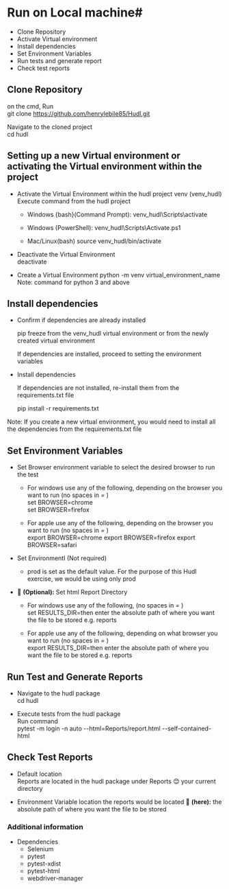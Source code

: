 # Run on Local machine#
- Clone Repository  
- Activate Virtual environment  
- Install dependencies  
- Set Environment Variables
- Run tests and generate report 
- Check test reports  

## Clone Repository
on the cmd, Run   
git clone https://github.com/henrylebile85/Hudl.git  

Navigate to the cloned project   
cd hudl  

## Setting up a new Virtual environment or activating the Virtual environment within the project
- Activate the Virtual Environment within the hudl project venv (venv_hudl) 
  Execute command from the hudl project   

  - Windows {bash}(Command Prompt): 
    venv_hudl\Scripts\activate  

  - Windows (PowerShell): 
    venv_hudl\Scripts\Activate.ps1  

  - Mac/Linux(bash) 
    source venv_hudl/bin/activate    

- Deactivate the Virtual Environment   
  deactivate 

- Create a Virtual Environment 
  python -m venv virtual_environment_name 
  Note: command for python 3 and above 


## Install dependencies  
- Confirm if dependencies are already installed   

  pip freeze from the venv_hudl virtual environment or from the newly created virtual environment   
  
  If dependencies are installed, proceed to setting the environment variables  

- Install dependencies 

  If dependencies are not installed, re-install them from the requirements.txt file   

  pip install -r requirements.txt   

Note: If you create a new virtual environment, you would need to install all the dependencies from the 
requirements.txt file 

## Set Environment Variables
- Set Browser environment variable to select the desired browser to run the test 
  - For windows use any of the following, depending on the browser you want to run (no spaces in *=* )   
    set BROWSER=chrome  
    set BROWSER=firefox   

  - For apple use any of the following, depending on the browser you want to run (no spaces in *=* )   
    export BROWSER=chrome
    export BROWSER=firefox
    export BROWSER=safari   

- Set EnvironmentI (Not required)
  - prod is set as the default value. 
    For the purpose of this Hudl exercise, we would be using only prod  

- 📌 **(Optional):** Set html Report Directory 
  - For windows use any of the following, (no spaces in *=* )   
    set RESULTS_DIR=then enter the absolute path of where you want the file to be stored e.g. reports   

  - For apple use any of the following, depending on what browser you want to run (no spaces in *=* )   
    export RESULTS_DIR=then enter the absolute path of where you want the file to be stored e.g. reports   


## Run Test and Generate Reports  
- Navigate to the hudl package   
  cd hudl   

- Execute tests from the hudl package  
  Run command   
  pytest -m login -n auto --html=Reports/report.html --self-contained-html   

## Check Test Reports 
- Default location   
  Reports are located in the hudl package under Reports
  😊 your current directory  

- Environment Variable location 
  the reports would be located 📌 **(here):** the absolute path of where you want the file to be stored 


### Additional information
- Dependencies 
  - Selenium 
  - pytest 
  - pytest-xdist 
  - pytest-html
  - webdriver-manager
  

  



